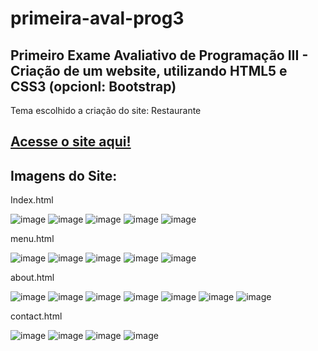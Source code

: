 # primeira-aval-prog3
## Primeiro Exame Avaliativo de Programação III - Criação de um website, utilizando HTML5 e CSS3 (opcionl: Bootstrap)

Tema escolhido a criação do site: Restaurante

## [Acesse o site aqui!](https://duckalllife.github.io/primeira-aval-prog3/)

## Imagens do Site:

Index.html

![image](https://user-images.githubusercontent.com/87041140/213596496-9dc4d00e-1930-4992-8eba-e2cebe6a29e4.png)
![image](https://user-images.githubusercontent.com/87041140/213596864-7cacdbce-56c0-4d29-9193-f34694f766bc.png)
![image](https://user-images.githubusercontent.com/87041140/213597634-f7279601-93fa-4c92-9de6-19c35121210a.png)
![image](https://user-images.githubusercontent.com/87041140/213596924-3ed3d7a0-ee7f-4fa8-9863-0731a3015615.png)
![image](https://user-images.githubusercontent.com/87041140/213596955-2447b78a-c3a7-4bcf-8d4b-68f4aaf105a9.png)

menu.html

![image](https://user-images.githubusercontent.com/87041140/213597027-4aab63a6-1624-4dad-b462-3cf3642c1fb8.png)
![image](https://user-images.githubusercontent.com/87041140/213597048-abb0256e-02d4-4c47-9ac4-c68ea3398f53.png)
![image](https://user-images.githubusercontent.com/87041140/213597072-a15bb89c-e109-465a-8873-ec5d58d429d0.png)
![image](https://user-images.githubusercontent.com/87041140/213597094-73d703e0-534e-41f3-9a9d-6542f9ee4d1e.png)
![image](https://user-images.githubusercontent.com/87041140/213597110-3cc0d897-85fb-4d8f-a9fc-80ff940a2459.png)

about.html

![image](https://user-images.githubusercontent.com/87041140/213597188-113fcbd9-ac69-4874-8a2a-aa426ea13597.png)
![image](https://user-images.githubusercontent.com/87041140/213597222-b5b3756b-ccd6-4ce0-b61e-a2d06a293370.png)
![image](https://user-images.githubusercontent.com/87041140/213597261-4dc0b3e4-9ab9-4df8-bc62-825d7ac61eb1.png)
![image](https://user-images.githubusercontent.com/87041140/213597757-1dfeb226-9d23-41f6-887a-0e52f09d4b75.png)
![image](https://user-images.githubusercontent.com/87041140/213597299-41f7d965-ef29-45a5-bd27-49e8c5dc97f0.png)
![image](https://user-images.githubusercontent.com/87041140/213597327-0362ffb4-ed7a-422f-b2f3-942d80aa3ad1.png)
![image](https://user-images.githubusercontent.com/87041140/213597347-b968ea8b-b0a8-446a-966b-f8370ca20b5c.png)

contact.html

![image](https://user-images.githubusercontent.com/87041140/213597379-2c1f6326-50e6-4c27-a775-80d4df4da83d.png)
![image](https://user-images.githubusercontent.com/87041140/213597406-42b1c2a8-1f53-4c38-96e9-f492bba3fc40.png)
![image](https://user-images.githubusercontent.com/87041140/213597435-e54e2038-2822-4cb3-a301-d775175b46aa.png)
![image](https://user-images.githubusercontent.com/87041140/213597447-7e712907-50c0-4c76-bcd6-c997a752b4f9.png)
